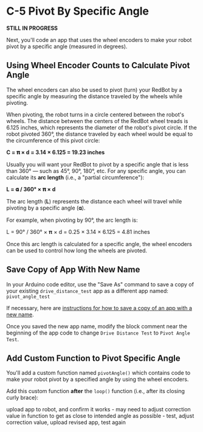 # C-5 Pivot By Specific Angle

**STILL IN PROGRESS**

Next, you'll code an app that uses the wheel encoders to make your robot pivot by a specific angle \(measured in degrees\).

## Using Wheel Encoder Counts to Calculate Pivot Angle

The wheel encoders can also be used to pivot \(turn\) your RedBot by a specific angle by measuring the distance traveled by the wheels while pivoting.

When pivoting, the robot turns in a circle centered between the robot's wheels. The distance between the centers of the RedBot wheel treads is 6.125 inches, which represents the diameter of the robot's pivot circle. If the robot pivoted 360°, the distance traveled by each wheel would be equal to the circumference of this pivot circle:

**C = 𝛑 × d = 3.14 × 6.125 = 19.23 inches**

Usually you will want your RedBot to pivot by a specific angle that is less than 360° — such as 45°, 90°, 180°, etc. For any specific angle, you can calculate its **arc length** \(i.e., a "partial circumference"\):

**L = 𝛂 / 360° × 𝛑 × d**

The arc length \(**L**\) represents the distance each wheel will travel while pivoting by a specific angle \(𝛂\).

For example, when pivoting by 90°, the arc length is:

L = 90° / 360° × 𝛑 × d = 0.25 × 3.14 × 6.125 = 4.81 inches

Once this arc length is calculated for a specific angle, the wheel encoders can be used to control how long the wheels are pivoted.

## Save Copy of App With New Name

In your Arduino code editor, use the "Save As" command to save a copy of your existing `drive_distance_test` app as a different app named:  `pivot_angle_test`

If necessary, here are [instructions for how to save a copy of an app with a new name](../../references/arduino-code-editor/save-and-rename-app.md).

Once you saved the new app name, modify the block comment near the beginning of the app code to change `Drive Distance Test` to `Pivot Angle Test`.

## Add Custom Function to Pivot Specific Angle

You'll add a custom function named `pivotAngle()` which contains code to make your robot pivot by a specified angle by using the wheel encoders.

Add this custom function **after** the `loop()` function \(i.e., after its closing curly brace\):



upload app to robot, and confirm it works - may need to adjust correction value in function to get as close to intended angle as possible - test, adjust correction value, upload revised app, test again

